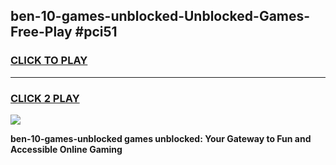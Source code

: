 
## ben-10-games-unblocked-Unblocked-Games-Free-Play #pci51
<h3>
<a href="https://us.freeplayer.one?title=ben-10-games-unblocked&ref=9M">CLICK TO PLAY</a></h3>
<hr>

<h3>
<a href="https://us.freeplayer.one?title=ben-10-games-unblocked&ref=9M">CLICK 2 PLAY</a>
  
</h3>

<a href="https://us.freeplayer.one?title=ben-10-games-unblocked&ref=9M"><img src="https://clearcache.store/games.png"></a>


**ben-10-games-unblocked games unblocked: Your Gateway to Fun and Accessible Online Gaming**
